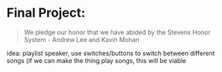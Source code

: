 # Final Project:

> We pledge our honor that we have abided by the Stevens Honor System - Andrew Lee and Kavin Mohan


idea: playlist speaker, use switches/buttons to switch between different songs (if we can make the thing play songs, this will be viable
